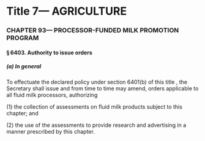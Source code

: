 
# Title 7— AGRICULTURE
### CHAPTER 93— PROCESSOR-FUNDED MILK PROMOTION PROGRAM
#### § 6403. Authority to issue orders
##### (a) In general

To effectuate the declared policy under section 6401(b) of this title , the Secretary shall issue and from time to time may amend, orders applicable to all fluid milk processors, authorizing

(1) the collection of assessments on fluid milk products subject to this chapter; and

(2) the use of the assessments to provide research and advertising in a manner prescribed by this chapter.
